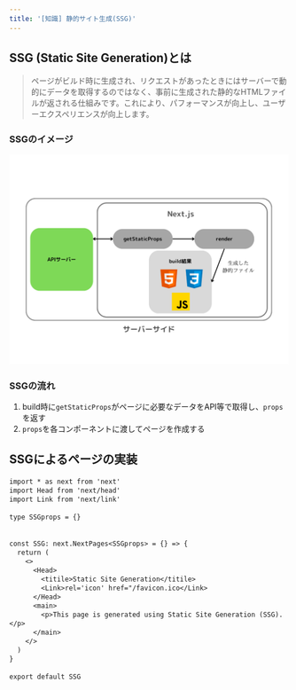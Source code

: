 ```yaml
---
title: '[知識] 静的サイト生成(SSG)'
---
```


## SSG (Static Site Generation)とは
> ページがビルド時に生成され、リクエストがあったときにはサーバーで動的にデータを取得するのではなく、事前に生成された静的なHTMLファイルが返される仕組みです。これにより、パフォーマンスが向上し、ユーザーエクスペリエンスが向上します。

### SSGのイメージ

![next.js-SSG](/images/next.js-SSG.png)

### SSGの流れ
1. build時に`getStaticProps`がページに必要なデータをAPI等で取得し、`props`を返す
2. `props`を各コンポーネントに渡してページを作成する

## SSGによるページの実装
```tsx
import * as next from 'next'
import Head from 'next/head'
import Link from 'next/link'

type SSGprops = {}


const SSG: next.NextPages<SSGprops> = {} => {
  return (
    <>
      <Head>
        <titile>Static Site Generation</titile>
        <Link>rel='icon' href="/favicon.ico</Link>
      </Head>
      <main>
        <p>This page is generated using Static Site Generation (SSG).</p>
      </main>
    </>
  )
}

export default SSG
```
